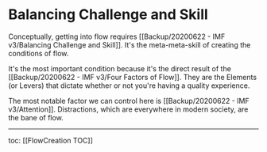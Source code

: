 # Balancing Challenge and Skill
Conceptually, getting into flow requires [[Backup/20200622 - IMF v3/Balancing Challenge and Skill]]. It's the meta-meta-skill of creating the conditions of flow.

It's the most important condition because it's the direct result of the [[Backup/20200622 - IMF v3/Four Factors of Flow]]. They are the Elements (or Levers) that dictate whether or not you're having a quality experience.

The most notable factor we can control here is [[Backup/20200622 - IMF v3/Attention]]. Distractions, which are everywhere in modern society, are the bane of flow. 

---

toc: [[FlowCreation TOC]]
